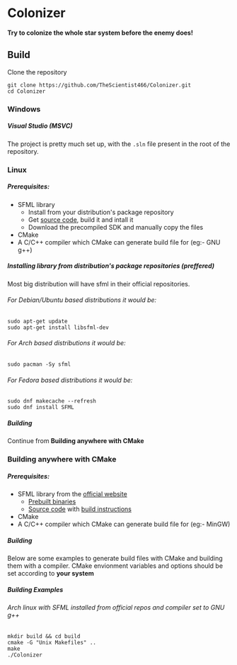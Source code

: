 # Colonizer

**Try to colonize the whole star system before the enemy does!**

## Build
Clone the repository
```
git clone https://github.com/TheScientist466/Colonizer.git
cd Colonizer
```

### Windows
##### Visual Studio (MSVC)
The project is pretty much set up, with the `.sln` file present in the root of the repository.

### Linux
##### Prerequisites:
+ SFML library
    - Install from your distribution's package repository
    - Get [source code](https://github.com/SFML/SFML), build it and intall it
    - Download the precompiled SDK and manually copy the files
+ CMake
+ A C/C++ compiler which CMake can generate build file for (eg:- GNU g++)

##### Installing library from distribution's package repositories (preffered)
Most big distribution will have sfml in their official repositories.

###### For Debian/Ubuntu based distributions it would be:

```
sudo apt-get update
sudo apt-get install libsfml-dev
```

###### For Arch based distributions it would be:
```
sudo pacman -Sy sfml
```

###### For Fedora based distributions it would be:
```
sudo dnf makecache --refresh
sudo dnf install SFML
```

##### Building
Continue from **Building anywhere with CMake**

### Building anywhere with CMake
##### Prerequisites:
+ SFML library from the [official website](https://www.sfml-dev.org/)
    - [Prebuilt binaries](https://www.sfml-dev.org/download/sfml/2.5.1/)
    - [Source code](https://github.com/SFML/SFML) with [build instructions](https://www.sfml-dev.org/tutorials/2.5/compile-with-cmake.php)
+ CMake
+ A C/C++ compiler which CMake can generate build file for (eg:- MinGW)

##### Building 
Below are some examples to generate build files with CMake and building them with a compiler. CMake envionment variables and options should be set according to **your system**

##### Building Examples
###### Arch linux with SFML installed from official repos and compiler set to GNU g++
```
mkdir build && cd build
cmake -G "Unix Makefiles" ..
make
./Colonizer
```

